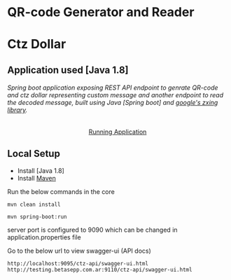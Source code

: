 # QR-code Generator and Reader
# Ctz Dollar

## Application used [Java 1.8]

###### Spring boot application exposing REST API endpoint to genrate QR-code and ctz dollar representing custom message and another endpoint to read the decoded message, built using Java [Spring boot] and [google's zxing library](https://opensource.google/projects/zxing).

<center>
	<a target='_blank' href='https://spring-boot-qr-code-generator.herokuapp.com/swagger-ui/index.html?configUrl=/v3/api-docs/swagger-config'>Running Application</a>
</center>

## Local Setup

* Install [Java 1.8]
* Install [Maven](https://onurdesk.com/what-is-maven-plugin/)

Run the below commands in the core

```
mvn clean install
```

```
mvn spring-boot:run

```

server port is configured to 9090 which can be changed in application.properties file

Go to the below url to view swagger-ui (API docs)

```
http://localhost:9095/ctz-api/swagger-ui.html
http://testing.betasepp.com.ar:9110/ctz-api/swagger-ui.html
```
